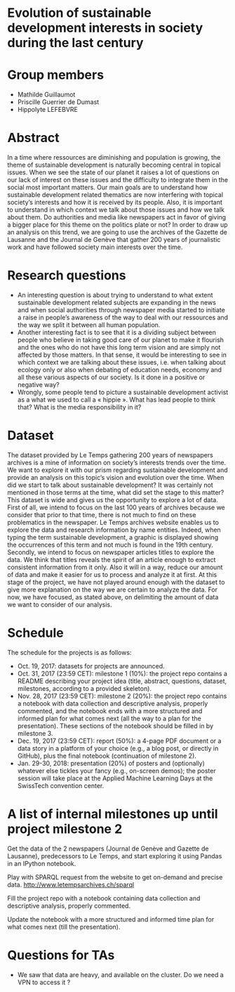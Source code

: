 # Evolution of sustainable development interests in society during the last century

# Group members

- Mathilde Guillaumot
- Priscille Guerrier de Dumast
- Hippolyte LEFEBVRE

# Abstract
In a time where ressources are diminishing and population is growing, the theme of sustainable development is naturally becoming central in topical issues. When we see the state of our planet it raises a lot of questions on our lack of interest on these issues and the difficulty to integrate them in the social most important matters. Our main goals are to understand how sustainable development related thematics are now interfering with topical society’s interests and how it is received by its people. Also, it is important to understand in which context we talk about those issues and how we talk about them. Do authorities and media like newspapers act in favor of giving a bigger place for this theme on the politics plate or not? In order to draw up an analysis on this trend, we are going to use the archives of the Gazette de Lausanne and the Journal de Genève that gather 200 years of journalistic work and have followed society main interests over the time.

# Research questions
- An interesting question is about trying to understand to what extent sustainable development related subjects are expanding in the news and when social authorities through newspaper media started to initiate a raise in people’s awareness of the way to deal with our ressources and the way we split it between all human population. - Another interesting fact is to see that it is a dividing subject between people who believe in taking good care of our planet to make it flourish and the ones who do not have this long term vision and are simply not affected by those matters. In that sense, it would be interesting to see in which context we are talking about these issues, i.e. when talking about ecology only or also when debating of education needs, economy and all these various aspects of our society. Is it done in a positive or negative way?- Wrongly, some people tend to picture a sustainable development activist as a what we used to call a « hippie ». What has lead people to think that? What is the media responsibility in it?

# Dataset
The dataset provided by Le Temps gathering 200 years of newspapers archives is a mine of information on society’s interests trends over the time. We want to explore it with our prism regarding sustainable development and provide an analysis on this topic’s vision and evolution over the time. When did we start to talk about sustainable development? It was certainly not mentioned in those terms at the time, what did set the stage to this matter? This dataset is wide and gives us the opportunity to explore a lot of data. First of all, we intend to focus on the last 100 years of archives because we consider that prior to that time, there is not much to find on these problematics in the newspaper. Le Temps archives website enables us to explore the data and research information by name entities. Indeed, when typing the term sustainable development, a graphic is displayed showing the occurrences of this term and not much is found in the 19th century. Secondly, we intend to focus on newspaper articles titles to explore the data. We think that titles reveals the spirit of an article enough to extract consistent information from it only. Also it will in a way, reduce our amount of data and make it easier for us to process and analyze it at first. 
At this stage of the project, we have not played around enough with the dataset to give more explanation on the way we are certain to analyze the data. For now, we have focused, as stated above, on delimiting the amount of data we want to consider of our analysis.

# Schedule
The schedule for the projects is as follows:

- Oct. 19, 2017: datasets for projects are announced.
- Oct. 31, 2017 (23:59 CET): milestone 1 (10%): the project repo contains a README describing your project idea (title, abstract, questions, dataset, milestones, according to a provided skeleton).
- Nov. 28, 2017 (23:59 CET): milestone 2 (20%): the project repo contains a notebook with data collection and descriptive analysis, properly commented, and the notebook ends with a more structured and informed plan for what comes next (all the way to a plan for the presentation). These sections of the notebook should be filled in by milestone 3.
- Dec. 19, 2017 (23:59 CET): report (50%): a 4-page PDF document or a data story in a platform of your choice (e.g., a blog post, or directly in GitHub), plus the final notebook (continuation of milestone 2).
- Jan. 29-30, 2018: presentation (20%) of posters and (optionally) whatever else tickles your fancy (e.g., on-screen demos); the poster session will take place at the Applied Machine Learning Days at the SwissTech convention center.

# A list of internal milestones up until project milestone 2

Get the data of the 2 newspapers (Journal de Genève and Gazette de Lausanne), predecessors to Le Temps, and start exploring it using Pandas in an IPython notebook.

Play with SPARQL request from the website to get on-demand and precise data.
http://www.letempsarchives.ch/sparql

Fill the project repo with a notebook containing data collection and descriptive analysis, properly commented.

Update the notebook with a more structured and informed time plan for what comes next (till the presentation).


# Questions for TAs

- We saw that data are heavy, and available on the cluster. Do we need a VPN to access it ? 


